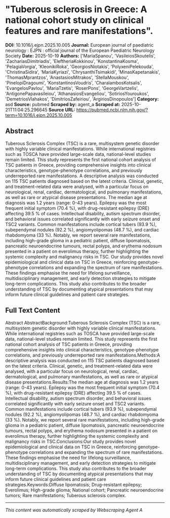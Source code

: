 # "Tuberous sclerosis in Greece: A national cohort study on clinical features and rare manifestations".

**DOI:** 10.1016/j.ejpn.2025.10.005
**Journal:** European journal of paediatric neurology : EJPN : official journal of the European Paediatric Neurology Society
**Date:** 2025-10-19
**Authors:** ['MariaSpanou', 'VasileiosSkoutelis', 'ZachariasDimitriadis', 'EleftheriaKokkinou', 'KonstantinaKosma', 'PelagiaVorgia', 'KleonikiRoka', 'GeorgiosNiotakis', 'PolyxeniPelekouda', 'ChristinaSidira', 'MariaKyriazi', 'ChrysanthiTsimakidi', 'MinasKapetanakis', 'ThomasMprantzos', 'AnastasiosMitrakos', 'StellaMouskou', 'PinelopiDragoumi', 'KonstantinosVoudris', 'CharalambosKotsalis', 'EvangelosPavlou', 'MariaTzetis', 'RoserPons', 'GeorgeVartzelis', 'AntigonePapavasileiou', 'AthanasiosEvangeliou', 'SotiriosYouroukos', 'DemetriosVlahakos', 'DimitriosZafeiriou', 'ArgiriosDinopoulos']
**Category:** asd
**Source:** pubmed
**Scraped by:** agent_a
**Scraped at:** 2025-10-21T11:04:25.296645
**Source URL:** https://pubmed.ncbi.nlm.nih.gov/?term=10.1016/j.ejpn.2025.10.005

## Abstract

Tuberous Sclerosis Complex (TSC) is a rare, multisystem genetic disorder with highly variable clinical manifestations. While international registries such as TOSCA have provided large-scale data, national-level studies remain limited. This study represents the first national cohort analysis of TSC patients in Greece, providing comprehensive insights into clinical characteristics, genotype-phenotype correlations, and previously underreported rare manifestations.
A descriptive analysis was conducted on 115 TSC patients diagnosed based on the latest criteria. Clinical, genetic, and treatment-related data were analysed, with a particular focus on neurological, renal, cardiac, dermatological, and pulmonary manifestations, as well as rare or atypical disease presentations.
The median age at diagnosis was 1.2 years (range: 0-43 years). Epilepsy was the most frequent initial symptom (70.4 %), with drug-resistant epilepsy (DRE) affecting 39.5 % of cases. Intellectual disability, autism spectrum disorder, and behavioral issues correlated significantly with early seizure onset and TSC2 variants. Common manifestations include cortical tubers (93.9 %), subependymal nodules (92.2 %), angiomyolipomas (48.7 %), and cardiac rhabdomyoma (33 %). Notably, we report several rare manifestations, including high-grade glioma in a pediatric patient, diffuse lipomatosis, pancreatic neuroendocrine tumours, rectal polyps, and erythema nodosum presented in a patient on everolimus therapy, further highlighting the systemic complexity and malignancy risks in TSC.
Our study provides novel epidemiological and clinical data on TSC in Greece, reinforcing genotype-phenotype correlations and expanding the spectrum of rare manifestations. These findings emphasise the need for lifelong surveillance, multidisciplinary management, and early detection strategies to mitigate long-term complications. This study also contributes to the broader understanding of TSC by documenting atypical presentations that may inform future clinical guidelines and patient care strategies.

## Full Text Content

Abstract AbstractBackground:Tuberous Sclerosis Complex (TSC) is a rare, multisystem genetic disorder with highly variable clinical manifestations. While international registries such as TOSCA have provided large-scale data, national-level studies remain limited. This study represents the first national cohort analysis of TSC patients in Greece, providing comprehensive insights into clinical characteristics, genotype-phenotype correlations, and previously underreported rare manifestations.Methods:A descriptive analysis was conducted on 115 TSC patients diagnosed based on the latest criteria. Clinical, genetic, and treatment-related data were analysed, with a particular focus on neurological, renal, cardiac, dermatological, and pulmonary manifestations, as well as rare or atypical disease presentations.Results:The median age at diagnosis was 1.2 years (range: 0-43 years). Epilepsy was the most frequent initial symptom (70.4 %), with drug-resistant epilepsy (DRE) affecting 39.5 % of cases. Intellectual disability, autism spectrum disorder, and behavioral issues correlated significantly with early seizure onset and TSC2 variants. Common manifestations include cortical tubers (93.9 %), subependymal nodules (92.2 %), angiomyolipomas (48.7 %), and cardiac rhabdomyoma (33 %). Notably, we report several rare manifestations, including high-grade glioma in a pediatric patient, diffuse lipomatosis, pancreatic neuroendocrine tumours, rectal polyps, and erythema nodosum presented in a patient on everolimus therapy, further highlighting the systemic complexity and malignancy risks in TSC.Conclusions:Our study provides novel epidemiological and clinical data on TSC in Greece, reinforcing genotype-phenotype correlations and expanding the spectrum of rare manifestations. These findings emphasise the need for lifelong surveillance, multidisciplinary management, and early detection strategies to mitigate long-term complications. This study also contributes to the broader understanding of TSC by documenting atypical presentations that may inform future clinical guidelines and patient care strategies.Keywords:Diffuse lipomatosis; Drug-resistant epilepsy; Everolimus; High-grade glioma; National cohort; Pancreatic neuroendocrine tumors; Rare manifestations; Tuberous sclerosis complex.

---
*This content was automatically scraped by Webscraping Agent A*
